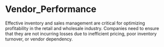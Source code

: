 # Vendor_Performance
Effective inventory and sales management are critical for optimizing  profitability in the retail and wholesale industry. Companies need to ensure  that they are not incurring losses due to inefficient pricing, poor inventory  turnover, or vendor dependency. 
